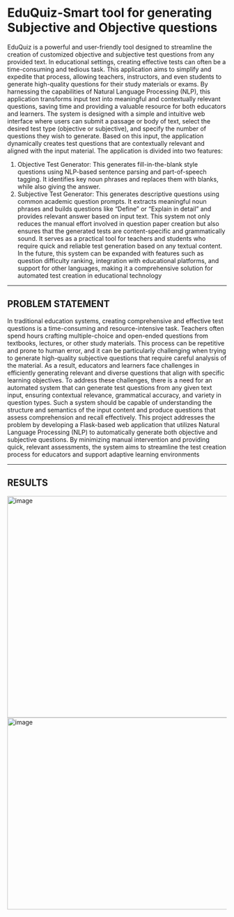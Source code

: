 # EduQuiz-Smart tool for generating Subjective and Objective questions
EduQuiz is a powerful and user-friendly tool designed to streamline the creation of customized objective and subjective test questions from any provided text. In educational settings, creating effective tests can often be a time-consuming and tedious task. This application aims to simplify and expedite that process, allowing teachers, instructors, and even students to generate high-quality questions for their study materials or exams. By harnessing the capabilities of Natural Language Processing (NLP), this application transforms input text into meaningful and contextually relevant questions, saving time and providing a valuable resource for both educators and learners.
The system is designed with a simple and intuitive web interface where users can submit a passage or body of text, select the desired test type (objective or subjective), and specify the number of questions they wish to generate. Based on this input, the application dynamically creates test questions that are contextually relevant and aligned with the input material.
The application is divided into two features:
1. Objective Test Generator: This generates fill-in-the-blank style questions using NLP-based sentence parsing and part-of-speech tagging. It identifies key noun phrases and replaces them with blanks, while also giving the answer.
2. Subjective Test Generator: This generates descriptive questions using common academic question prompts. It extracts meaningful noun phrases and builds questions like “Define” or “Explain in detail” and provides relevant answer based on input text.
This system not only reduces the manual effort involved in question paper creation but also ensures that the generated tests are content-specific and grammatically sound. It serves as a practical tool for teachers and students who require quick and reliable test generation based on any textual content. In the future, this system can be expanded with features such as question difficulty ranking, integration with educational platforms, and support for other languages, making it a comprehensive solution for automated test creation in educational technology

---
## PROBLEM STATEMENT
In traditional education systems, creating comprehensive and effective test questions is a time-consuming and resource-intensive task. Teachers often spend hours crafting multiple-choice and open-ended questions from textbooks, lectures, or other study materials. This process can be repetitive and prone to human error, and it can be particularly challenging when trying to generate high-quality subjective questions that require careful analysis of the material. 
As a result, educators and learners face challenges in efficiently generating relevant and diverse questions that align with specific learning objectives. To address these challenges, there is a need for an automated system that can generate test questions from any given text input, ensuring contextual relevance, grammatical accuracy, and variety in question types. Such a system should be capable of understanding the structure and semantics of the input content and produce questions that assess comprehension and recall effectively.
This project addresses the problem by developing a Flask-based web application that utilizes Natural Language Processing (NLP) to automatically generate both objective and subjective questions. By minimizing manual intervention and providing quick, relevant assessments, the system aims to streamline the test creation process for educators and support adaptive learning environments

---
## RESULTS
<img width="1009" height="508" alt="image" src="https://github.com/user-attachments/assets/7ffa2526-74c3-41b5-a573-f0be42fa7e3c" />
<br>
<img width="648" height="440" alt="image" src="https://github.com/user-attachments/assets/ba76fb6d-3d56-43c2-8953-59a9f64d3156" />

